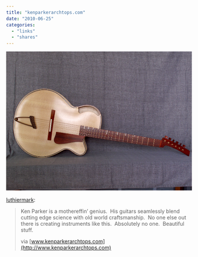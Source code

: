 ```yaml
---
title: "kenparkerarchtops.com"
date: "2010-06-25"
categories: 
  - "links"
  - "shares"
---
```


![](images/tumblr_l3vwo5Gv9k1qad1aao1_1280.jpg)

[luthiermark](http://luthiermark.tumblr.com/post/689309117/ken-parker-is-a-mothereffin-genius-his-guitars):

> Ken Parker is a mothereffin’ genius.  His guitars seamlessly blend cutting edge science with old world craftsmanship.  No one else out there is creating instruments like this.  Absolutely no one.  Beautiful stuff.
> 
> via [www.kenparkerarchtops.com](http://www.kenparkerarchtops.com)
